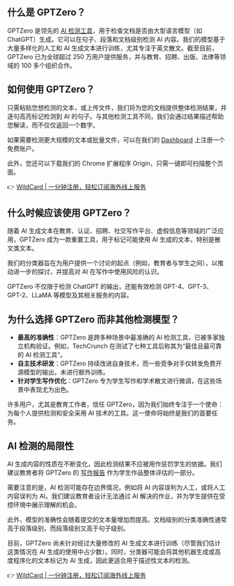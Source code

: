 ## 什么是 GPTZero？

GPTZero 是领先的 [AI 检测工具](https://bit.ly/bewildcard)，用于检查文档是否由大型语言模型（如 ChatGPT）生成。它可以在句子、段落和文档级别检测 AI 内容。我们的模型基于大量多样化的人工和 AI 生成文本进行训练，尤其专注于英文散文。截至目前，GPTZero 已为全球超过 250 万用户提供服务，并与教育、招聘、出版、法律等领域的 100 多个组织合作。

## 如何使用 GPTZero？

只需粘贴您想检测的文本，或上传文件，我们将为您的文档提供整体检测结果，并逐句高亮标记检测到 AI 的句子。与其他检测工具不同，我们会通过结果描述帮助您解读，而不仅仅返回一个数字。

如果需要检测更大规模的文本或批量文件，可以在我们的 [Dashboard](https://bit.ly/bewildcard) 上注册一个免费账户。

此外，您还可以下载我们的 Chrome 扩展程序 Origin，只需一键即可扫描整个页面。

👉 [WildCard | 一分钟注册，轻松订阅海外线上服务](https://bit.ly/bewildcard)

## 什么时候应该使用 GPTZero？

随着 AI 生成文本在教育、认证、招聘、社交写作平台、虚假信息等领域的广泛应用，GPTZero 成为一款重要工具，用于标记可能使用 AI 生成的文本，特别是散文类文本。

我们的分类器旨在为用户提供一个讨论的起点（例如，教育者与学生之间），以推动进一步的探讨，并提高对 AI 在写作中使用风险的认识。

GPTZero 不仅限于检测 ChatGPT 的输出，还能有效检测 GPT-4、GPT-3、GPT-2、LLaMA 等模型及其相关服务的内容。

## 为什么选择 GPTZero 而非其他检测模型？

- **最高的准确性**：GPTZero 是跨多种场景中最准确的 AI 检测工具，已被多家独立机构验证。例如，TechCrunch 在测试了七种工具后称其为“最佳且最可靠的 AI 检测工具”。
- **自主技术研发**：GPTZero 持续改进自身技术，而一些竞争对手仅转发免费开源模型的输出，未进行额外训练。
- **针对学生写作优化**：GPTZero 专为学生写作和学术散文进行微调，在这些场景中表现尤为出色。

许多用户，尤其是教育工作者，信任 GPTZero，因为我们始终专注于一个使命：为每个人提供检测和安全采用 AI 技术的工具。这一使命将始终是我们的首要任务。

## AI 检测的局限性

AI 生成内容的性质在不断变化，因此检测结果不应被用作惩罚学生的依据。我们建议教育者将 GPTZero 的 [写作报告](https://bit.ly/bewildcard) 作为学生作品整体评估的一部分。

需要注意的是，AI 检测可能存在边界情况，例如将 AI 内容误判为人工，或将人工内容误判为 AI。我们建议教育者设计无法通过 AI 解决的作业，并为学生提供在受控环境中展示理解的机会。

此外，模型的准确性会随着提交的文本量增加而提高。文档级别的分类准确性通常高于段落级别，而段落级别又高于句子级别。

目前，GPTZero 尚未针对经过大量修改的 AI 生成文本进行训练（尽管我们估计这类情况在 AI 生成的使用中占少数）。同时，分类器可能会将其他机器生成或高度程序化的文本标记为 AI 生成，因此更适合用于描述性文本的检测。

👉 [WildCard | 一分钟注册，轻松订阅海外线上服务](https://bit.ly/bewildcard)